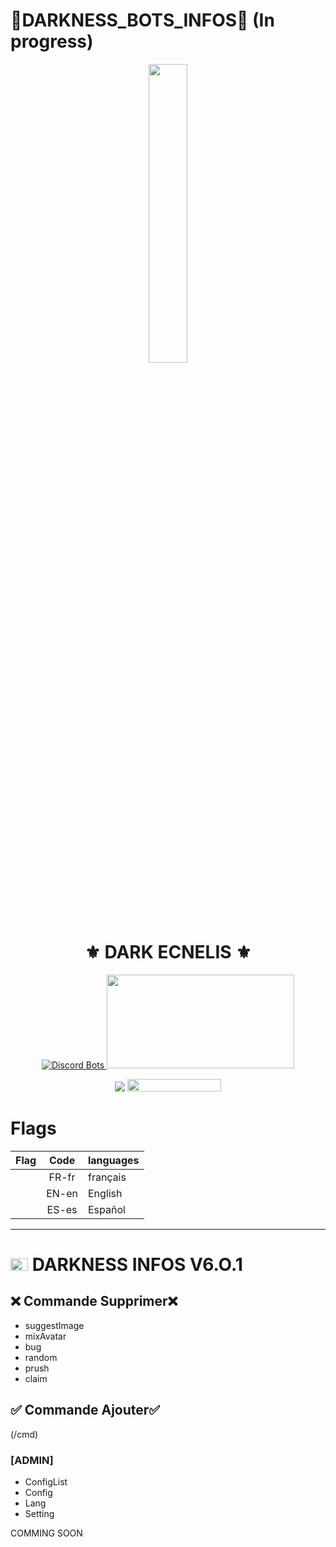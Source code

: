 # 👾DARKNESS_BOTS_INFOS👾 (In progress)

<p align="center">
<img width="35%" src="https://media.discordapp.net/attachments/868872070761697290/885063137529839646/Dark.png">
<br>

<h1 align="center">⚜ DARK ECNELIS ⚜</h1>

<p align="center">
<a href="https://discordbots.org/bot/726211802257686628?utm_source=widget">
 <img src="https://discordbots.org/api/widget/726211802257686628.png?test=123456" alt="Discord Bots" />
</a>
<a href="https://paypal.me/DarkEcnelis?locale.x=fr_XC">
 <img width="300px" height="150p" src="https://media.discordapp.net/attachments/868872070761697290/886144639810297896/Sans_titrwqe.png">
</a>
</p>
<p align="center">
<a href="https://discord.gg/sjABtBmTWa"><img src="https://discordapp.com/api/guilds/726208970489987152/widget.png"></a>
<a href="https://paypal.me/DarkEcnelis?locale.x=fr_XC"><img width="150px" height="20p" src="https://media.discordapp.net/attachments/868872070761697290/886146372393377792/H2x1_Paypal_NintendoeShop.jpg"></a>
</p>


# Flags

| Flag | Code | languages |
| :-------------: | :-------------: | ------------- |
| <img src='https://raw.githubusercontent.com/madebybowtie/FlagKit/master/Assets/PNG/FR%402x.png' width='21' height='15'> | FR-fr | français
| <img src='https://raw.githubusercontent.com/madebybowtie/FlagKit/master/Assets/PNG/US%402x.png' width='21' height='15'> | EN-en | English
| <img src='https://raw.githubusercontent.com/madebybowtie/FlagKit/master/Assets/PNG/ES%402x.png' width='21' height='15'> | ES-es | Español

___
# <img src='https://raw.githubusercontent.com/madebybowtie/FlagKit/master/Assets/PNG/FR%402x.png' width='28' height='20'> DARKNESS INFOS V6.O.1

## ❌ Commande Supprimer❌

- suggestImage
- mixAvatar
- bug
- random
- prush
- claim

## ✅ Commande Ajouter✅

(/cmd)

### [ADMIN]
- ConfigList
- Config
- Lang
- Setting

COMMING SOON
